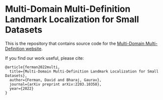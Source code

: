 # Multi-Domain Multi-Definition Landmark Localization for Small Datasets

This is the repository that contains source code for the [Multi-Domain Multi-Definition website](https://davidcferman.github.io/MultiDomMultiDef).

If you find our work useful, please cite:
```
@article{ferman2022multi,
  title={Multi-Domain Multi-Definition Landmark Localization for Small Datasets},
  author={Ferman, David and Bharaj, Gaurav},
  journal={arXiv preprint arXiv:2203.10358},
  year={2022}
}
```
